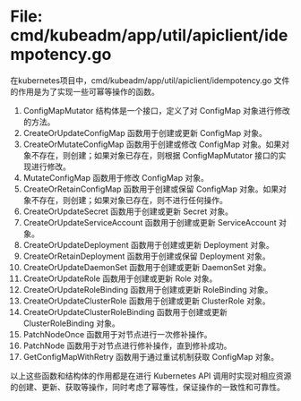 # File: cmd/kubeadm/app/util/apiclient/idempotency.go

在kubernetes项目中，cmd/kubeadm/app/util/apiclient/idempotency.go 文件的作用是为了实现一些可幂等操作的函数。

1. ConfigMapMutator 结构体是一个接口，定义了对 ConfigMap 对象进行修改的方法。
2. CreateOrUpdateConfigMap 函数用于创建或更新 ConfigMap 对象。
3. CreateOrMutateConfigMap 函数用于创建或修改 ConfigMap 对象。如果对象不存在，则创建；如果对象已存在，则根据 ConfigMapMutator 接口的实现进行修改。
4. MutateConfigMap 函数用于修改 ConfigMap 对象。
5. CreateOrRetainConfigMap 函数用于创建或保留 ConfigMap 对象。如果对象不存在，则创建；如果对象已存在，则不进行任何操作。
6. CreateOrUpdateSecret 函数用于创建或更新 Secret 对象。
7. CreateOrUpdateServiceAccount 函数用于创建或更新 ServiceAccount 对象。
8. CreateOrUpdateDeployment 函数用于创建或更新 Deployment 对象。
9. CreateOrRetainDeployment 函数用于创建或保留 Deployment 对象。
10. CreateOrUpdateDaemonSet 函数用于创建或更新 DaemonSet 对象。
11. CreateOrUpdateRole 函数用于创建或更新 Role 对象。
12. CreateOrUpdateRoleBinding 函数用于创建或更新 RoleBinding 对象。
13. CreateOrUpdateClusterRole 函数用于创建或更新 ClusterRole 对象。
14. CreateOrUpdateClusterRoleBinding 函数用于创建或更新 ClusterRoleBinding 对象。
15. PatchNodeOnce 函数用于对节点进行一次修补操作。
16. PatchNode 函数用于对节点进行修补操作，直到修补成功。
17. GetConfigMapWithRetry 函数用于通过重试机制获取 ConfigMap 对象。

以上这些函数和结构体的作用都是在进行 Kubernetes API 调用时实现对相应资源的创建、更新、获取等操作，同时考虑了幂等性，保证操作的一致性和可靠性。

